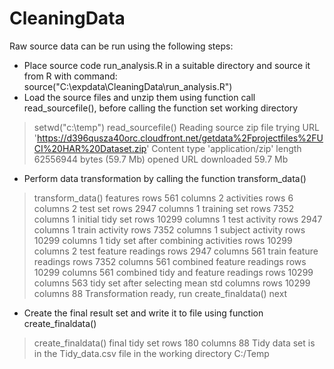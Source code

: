 CleaningData
============

Raw source data can be run using the following steps:

* Place source code run_analysis.R in a suitable directory and source it
from R with command: source("C:\\expdata\\CleaningData\\run_analysis.R")
* Load the source files and unzip them using function call read_sourcefile(), before calling the function set working directory
> setwd("c:\\temp")
> read_sourcefile()
Reading source zip file
trying URL 'https://d396qusza40orc.cloudfront.net/getdata%2Fprojectfiles%2FUCI%20HAR%20Dataset.zip'
Content type 'application/zip' length 62556944 bytes (59.7 Mb)
opened URL
downloaded 59.7 Mb

* Perform data transformation by calling the function transform_data()
> transform_data()
features rows 561 columns 2
activities rows 6 columns 2
test set rows 2947 columns 1
training set rows 7352 columns 1
initial tidy set rows 10299 columns 1
test activity rows 2947 columns 1
train activity rows 7352 columns 1
subject activity rows 10299 columns 1
tidy set after combining activities rows 10299 columns 2
test feature readings rows 2947 columns 561
train feature readings rows 7352 columns 561
combined feature readings rows 10299 columns 561
combined tidy and feature readings rows 10299 columns 563
tidy set after selecting mean std columns rows 10299 columns 88
Transformation ready, run create_finaldata() next
> 

* Create the final result set and write it to file using function create_finaldata()
> create_finaldata()
final tidy set rows 180 columns 88
Tidy data set is in the Tidy_data.csv file in the working directory C:/Temp
>


